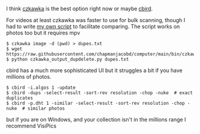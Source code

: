 I think [czkawka](https://github.com/qarmin/czkawka) is the best option right now or maybe [cbird](https://github.com/scrubbbbs/cbird). 

For videos at least czkawka was faster to use for bulk scanning, though I had to write [my own script](https://github.com/chapmanjacobd/computer/blob/main/bin/czkawka_output_dupdelete.py) to facilitate comparing. The script works on photos too but it requires mpv


    $ czkawka image -d (pwd) > dupes.txt
    $ wget https://raw.githubusercontent.com/chapmanjacobd/computer/main/bin/czkawka_output_dupdelete.py
    $ python czkawka_output_dupdelete.py dupes.txt

cbird has a much more sophisticated UI but it struggles a bit if you have millions of photos.

    $ cbird -i.algos 1 -update
    $ cbird -dups -select-result -sort-rev resolution -chop -nuke  # exact duplicates
    $ cbird -p.dht 1 -similar -select-result -sort-rev resolution -chop -nuke  # similar photos

but if you are on Windows, and your collection isn't in the millions range I recommend VisiPics
